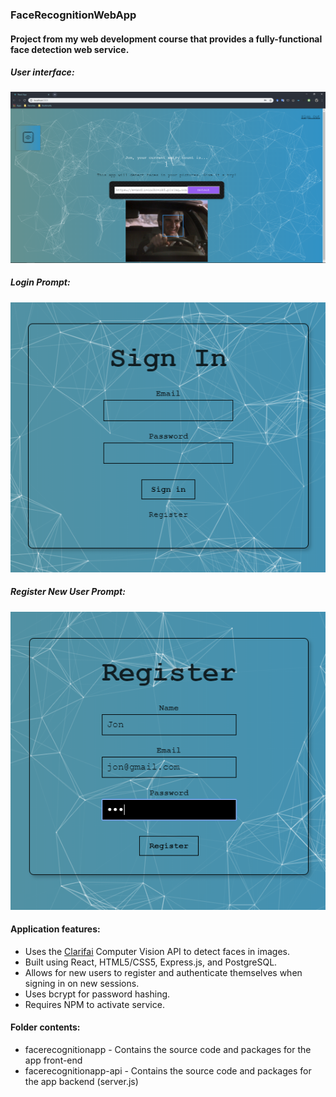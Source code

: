 ### FaceRecognitionWebApp 
#### Project from my web development course that provides a fully-functional face detection web service.

##### User interface:
![ScreenShot](https://github.com/jpxrc/Projects/blob/master/FaceRecognitionWebApp/img/FaceDetect.PNG)
##### Login Prompt:
![SignIn](https://github.com/jpxrc/Projects/blob/master/FaceRecognitionWebApp/img/SignIn.PNG)
##### Register New User Prompt:
![Register](https://github.com/jpxrc/Projects/blob/master/FaceRecognitionWebApp/img/Register.PNG)

#### Application features:
* Uses the [Clarifai](https://clarifai.com/) Computer Vision API to detect faces in images.
* Built using React, HTML5/CSS5, Express.js, and PostgreSQL.
* Allows for new users to register and authenticate themselves when signing in on new sessions.
* Uses bcrypt for password hashing.
* Requires NPM to activate service.

#### Folder contents:
* facerecognitionapp - Contains the source code and packages for the app front-end
* facerecognitionapp-api - Contains the source code and packages for the app backend (server.js)
